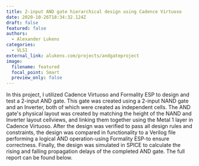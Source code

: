 ```yaml
---
title: 2-input AND gate hierarchical design using Cadence Virtuoso
date: 2020-10-26T18:34:32.124Z
draft: false
featured: false
authors:
  - Alexander Lukens
categories:
  - VLSI
external_link: alukens.com/projects/andgateproject
image:
  filename: featured
  focal_point: Smart
  preview_only: false
---
```

In this project, I utilized Cadence Virtuoso and Formality ESP to design and test a 2-input AND gate. This gate was created using a 2-input NAND gate and an Inverter, both of which were created as independent cells. The AND gate's physical layout was created by matching the height of the NAND and Inverter layout cellviews, and linking them together using the Metal 1 layer in Cadence Virtuoso. After the design was verified to pass all design rules and constraints, the design was compared in functionality to a Verilog file performing a logical AND operation-using Formality ESP-to ensure correctness. Finally, the design was simulated in SPICE to calculate the rising and falling propagation delays of the completed AND gate. The full report can be found below.